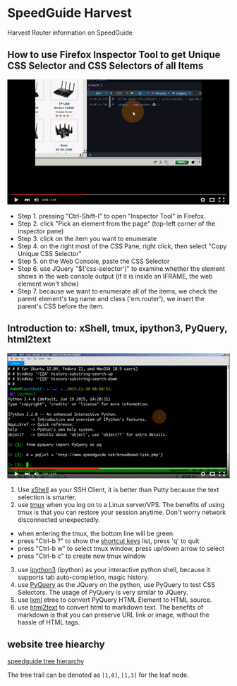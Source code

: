 # SpeedGuide Harvest
Harvest Router information on SpeedGuide

## How to use Firefox Inspector Tool to get Unique CSS Selector and CSS Selectors of all Items 

[![How to use Firefox Inspector Tool to get Unique CSS Selector and CSS Selectors of all Items ](speedguide_inpsector_01.png)](https://www.youtube.com/watch?v=IetlknUBivs "How to use Firefox Inspector Tool to get Unique CSS Selector and CSS Selectors of all Items ")

- Step 1. pressing "Ctrl-Shift-I" to open "Inspector Tool" in Firefox.
- Step 2. click "Pick an element from the page" (top-left corner of the inspector pane)
- Step 3. click on the item you want to enumerate
- Step 4. on the right most of the CSS Pane, right click, then select "Copy Unique CSS Selector"
- Step 5. on the Web Console, paste the CSS Selector
- Step 6. use JQuery "$('css-selector')" to examine whether the element shows in the web console output (if it is inside an IFRAME, the web element won't show)
- Step 7. because we want to enumerate all of the items, we check the parent element's tag name and class ('em.router'), we insert the parent's CSS before the item.


## Introduction to: xShell, tmux, ipython3, PyQuery, html2text 
[![How to use xShell, tmux, ipython3, PyQuery, html2text](speedguide_inpsector_02.png)](https://www.youtube.com/watch?v=LjRAGi7c1wM "How to use xShell, tmux, ipython3, PyQuery, html2text")

1. Use [xShell](https://www.netsarang.com/xshell_download.html) as your SSH Client, it is better than Putty because the text selection is smarter.
2. use [tmux](http://packages.ubuntu.com/trusty/tmux) when you log on to a Linux server/VPS. The benefits of using tmux is that you can restore your session anytime. Don't worry network disconnected unexpectedly.
  * when entering the tmux, the bottom line will be green
  * press "Ctrl-b ?" to show the [shortcut keys](https://gist.github.com/MohamedAlaa/2961058) list, press 'q' to quit
  * press "Ctrl-b w" to select tmux window, press up/down arrow to select
  * press "Ctrl-b c" to create new tmux window
3. use [ipython3](http://packages.ubuntu.com/trusty/python/ipython3) (ipython) as your interactive python shell, because it supports tab auto-completion, magic history.
4. use [PyQuery](https://pypi.python.org/pypi/pyquery) as the JQuery on the python, use PyQuery to test CSS Selectors. The usage of PyQuery is very similar to JQuery.
5. use [lxml](http://packages.ubuntu.com/trusty/python3-lxml) etree to convert PyQuery HTML Element to HTML source.
6. use [html2text](https://pypi.python.org/pypi/html2text) to convert html to markdown text. The benefits of markdown is that you can preserve URL link or image, without the hassle of HTML tags.

## website tree hiearchy

[speedguide tree hierarchy](speedguide_tree_hierarchy.png)

The tree trail can be denoted as `[1,0]`, `[1,3]` for the leaf node.



